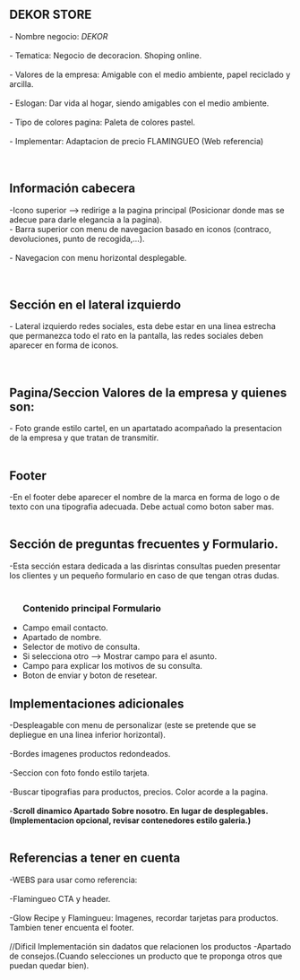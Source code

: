 <h2> DEKOR STORE </h2>
	- Nombre negocio: <i>DEKOR</i> <br><br>
	- Tematica: Negocio de decoracion. Shoping online. <br><br>
	- Valores de la empresa: Amigable con el medio ambiente, papel reciclado y arcilla.<br><br>
	- Eslogan: Dar vida al hogar, siendo amigables con el medio ambiente.<br><br>
	- Tipo de colores pagina: Paleta de colores pastel.<br><br>
	- Implementar: Adaptacion de precio FLAMINGUEO (Web referencia)<br><br><br>

<h2> Información cabecera </h2>
	-Icono superior --> redirige a la pagina principal (Posicionar donde mas se adecue para darle elegancia a la pagina).<br>
 	- Barra superior con menu de navegacion basado en iconos (contraco, devoluciones, punto de recogida,...).<br><br>
 	- Navegacion con menu horizontal desplegable.<br><br><br>
  
<h2> Sección en el lateral izquierdo </h2>
	- Lateral izquierdo redes sociales, esta debe estar en una linea estrecha que permanezca todo el rato en la pantalla, las redes sociales deben aparecer en forma de iconos.<br><br><br>
<h2>Pagina/Seccion Valores de la empresa y quienes son:</h2>
	- Foto grande estilo cartel, en un apartatado acompañado la presentacion de la empresa y que tratan de transmitir.<br><br>
<h2>Footer</h2>
	-En el footer debe aparecer el nombre de la marca en forma de logo o de texto con una tipografia adecuada. Debe actual como boton saber mas. <br><br>
<h2>Sección de preguntas frecuentes y Formulario.</h2>
	-Esta sección estara dedicada a las disrintas consultas pueden presentar los clientes y un pequeño formulario en caso de que tengan otras dudas. <br><br>
 	<ul>
		<h3>Contenido principal Formulario</h3>
		<li>Campo email contacto.</li>
		<li>Apartado de nombre.</li>
		<li>Selector de motivo de consulta.</li>
		<li>Si selecciona otro --> Mostrar campo para el asunto.</li>
		<li>Campo para explicar los motivos de su consulta.</li> 
		<li>Boton de enviar y boton de resetear.</li>
	</ul>
<h2>Implementaciones adicionales</h2>
	-Despleagable con menu de personalizar (este se pretende que se depliegue en una linea inferior horizontal).  <br><br>
	-Bordes imagenes productos redondeados. <br><br>
	-Seccion con foto fondo estilo tarjeta. <br><br>
	-Buscar tipografias para productos, precios. Color acorde a la pagina. <br><br>
	-<strong>Scroll dinamico Apartado Sobre nosotro. En lugar de desplegables.(Implementacion opcional, revisar contenedores estilo galeria.)</strong> <br><br>


<h2>Referencias a tener en cuenta</h2>
	-WEBS para usar como referencia:  <br><br>
	-Flamingueo CTA y header. <br><br>
	-Glow Recipe y Flamingueu: Imagenes, recordar tarjetas para productos. Tambien tener encuenta el footer.<br><br>
 	//Dificil Implementación sin dadatos que relacionen los productos
	-Apartado de consejos.(Cuando selecciones un producto que te proponga otros que puedan quedar bien).
